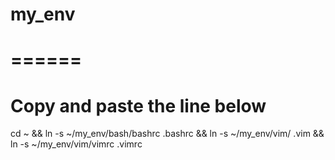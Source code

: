 # my_env
# ======

# Copy and paste the line below
cd ~ && ln -s ~/my_env/bash/bashrc .bashrc &amp;&amp; ln -s ~/my_env/vim/ .vim &amp;&amp; ln -s ~/my_env/vim/vimrc .vimrc
